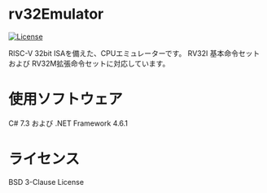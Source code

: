 # rv32Emulator
[![License](https://img.shields.io/badge/license-BSD--3--Clause-blue.svg)](https://github.com/roy-n-roy/rv32Emulator/blob/master/LICENSE)

RISC-V 32bit ISAを備えた、CPUエミュレーターです。
RV32I 基本命令セット および RV32M拡張命令セットに対応しています。

# 使用ソフトウェア
  C# 7.3 および
  .NET Framework 4.6.1

# ライセンス
  BSD 3-Clause License
